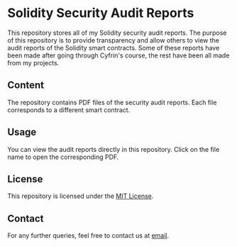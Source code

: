 # Solidity Security Audit Reports

This repository stores all of my Solidity security audit reports. The purpose of this repository is to provide transparency and allow others to view the audit reports of the Solidity smart contracts. Some of these reports have been made after going through Cyfrin's course, the rest have been all made from my projects. 

## Content

The repository contains PDF files of the security audit reports. Each file corresponds to a different smart contract.

## Usage

You can view the audit reports directly in this repository. Click on the file name to open the corresponding PDF.

## License

This repository is licensed under the [MIT License](LICENSE).

## Contact

For any further queries, feel free to contact us at [email](mailto:sidrah12a@gmail.com).
